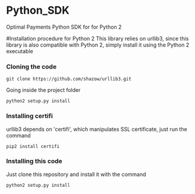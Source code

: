 # Python_SDK
Optimal Payments Python SDK for for Python 2

#Installation procedure for Python 2
This library relies on urllib3, since this library is also compatible with Python 2, simply install it using the Python 2 executable

### Cloning the code
`git clone https://github.com/shazow/urllib3.git`

Going inside the project folder

`python2 setup.py install`

### Installing certifi
urllib3 depends on 'certifi', which manipulates SSL certificate, just run the command

`pip2 install certifi`

### Installing this code
Just clone this repository and install it with the command

`python2 setup.py install`